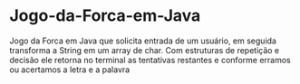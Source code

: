 # Jogo-da-Forca-em-Java
Jogo da Forca em Java que solicita entrada de um usuário, em seguida transforma a String em um array de char. Com estruturas de repetição e decisão ele retorna no terminal as tentativas restantes e conforme erramos ou acertamos a letra e a palavra
